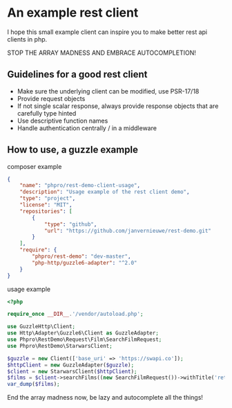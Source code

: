# An example rest client

I hope this small example client can inspire you to make better rest api clients in php.

STOP THE ARRAY MADNESS AND EMBRACE AUTOCOMPLETION!

## Guidelines for a good rest client

- Make sure the underlying client can be modified, use PSR-17/18
- Provide request objects
- If not single scalar response, always provide response objects that are carefully type hinted
- Use descriptive function names
- Handle authentication centrally / in a middleware

## How to use, a guzzle example

composer example

```json
{
    "name": "phpro/rest-demo-client-usage",
    "description": "Usage example of the rest client demo",
    "type": "project",
    "license": "MIT",
    "repositories": [
        {
            "type": "github",
            "url": "https://github.com/janvernieuwe/rest-demo.git"
        }
    ],
    "require": {
        "phpro/rest-demo": "dev-master",
        "php-http/guzzle6-adapter": "^2.0"
    }
}

```

usage example
```php
<?php

require_once __DIR__.'/vendor/autoload.php';

use GuzzleHttp\Client;
use Http\Adapter\Guzzle6\Client as GuzzleAdapter;
use Phpro\RestDemo\Request\Film\SearchFilmRequest;
use Phpro\RestDemo\StarwarsClient;

$guzzle = new Client(['base_uri' => 'https://swapi.co']);
$httpClient = new GuzzleAdapter($guzzle);
$client = new StarwarsClient($httpClient);
$films = $client->searchFilms((new SearchFilmRequest())->withTitle('return'));
var_dump($films);


```

End the array madness now, be lazy and autocomplete all the things!